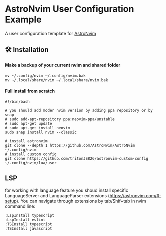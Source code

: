 # AstroNvim User Configuration Example

A user configuration template for [AstroNvim](https://github.com/AstroNvim/AstroNvim)

## 🛠️ Installation

#### Make a backup of your current nvim and shared folder

```shell
mv ~/.config/nvim ~/.config/nvim.bak
mv ~/.local/share/nvim ~/.local/share/nvim.bak
```

#### Full install from scratch
```shell
#!/bin/bash

# you should add moder nvim version by adding ppa repository or by snap
# sudo add-apt-repository ppa:neovim-ppa/unstable
# sudo apt-get update
# sudo apt-get install neovim
sudo snap install nvim --classic 

# install astronvim
git clone --depth 1 https://github.com/AstroNvim/AstroNvim ~/.config/nvim
# install custom config
git clone https://github.com/tritonJS826/astronvim-custom-config ~/.config/nvim/lua/user
```

## LSP
for working with language feature you shoud install specific LanguageServer and LanguageParser extensions (https://astronvim.com/#-setup). You can navigate through extensions by tab/Shif+tab in nvim command line:
```
:LspInstall typescript
:LspInstall eslint
:TSInstall typescript
:TSInstall javascript
```
